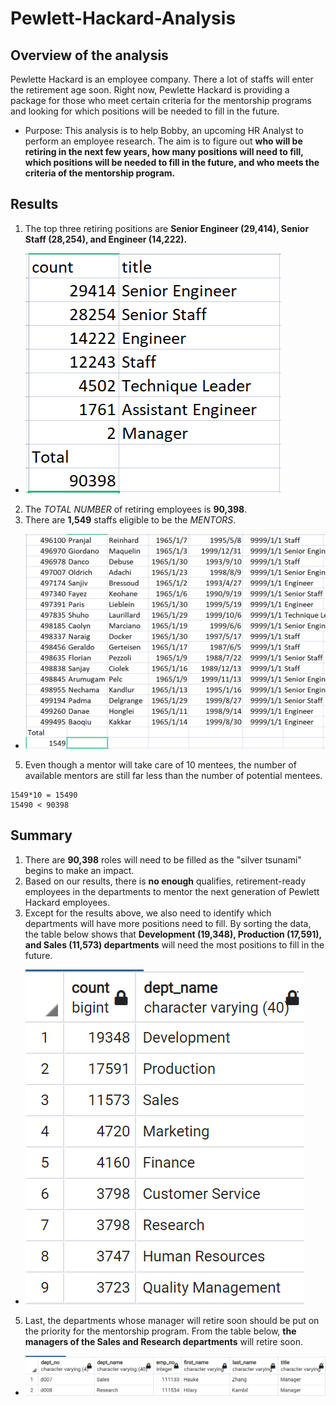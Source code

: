 # Pewlett-Hackard-Analysis
## Overview of the analysis
Pewlette Hackard is an employee company. There a lot of staffs will enter the retirement age soon. Right now, Pewlette Hackard is providing a package for those who meet certain criteria for the mentorship programs and looking for which positions will be needed to fill in the future.
- Purpose: This analysis is to help Bobby, an upcoming HR Analyst to perform an employee research. The aim is to figure out **who will be retiring in the next few years, how many positions will need to fill, which positions will be needed to fill in the future, and who meets the criteria of the mentorship program.**

## Results
1. The top three retiring positions are **Senior Engineer (29,414), Senior Staff (28,254), and Engineer (14,222).**

  - ![The number of retiring employees by titles](https://github.com/xueying-lin/Pewlett-Hackard-Analysis/blob/2d2cdc97265ce191d9ba4fce82e45d360a1260a5/Data/retiring%20titles.PNG)
2. The *TOTAL NUMBER* of retiring employees is **90,398**.
3. There are **1,549** staffs eligible to be the *MENTORS*.

 - ![The total number of eligible mentors](https://github.com/xueying-lin/Pewlett-Hackard-Analysis/blob/2d2cdc97265ce191d9ba4fce82e45d360a1260a5/Data/number%20of%20eligible%20mentors.PNG)
5. Even though a mentor will take care of 10 mentees, the number of available mentors are still far less than the number of potential mentees.
 ```
 1549*10 = 15490
 15490 < 90398
 
 ```

## Summary
1. There are **90,398** roles will need to be filled as the "silver tsunami" begins to make an impact.
2. Based on our results, there is **no enough** qualifies, retirement-ready employees in the departments to mentor the next generation of Pewlett Hackard employees.
3. Except for the results above, we also need to identify which departments will have more positions need to fill. By sorting the data, the table below shows that **Development (19,348), Production (17,591), and Sales (11,573) departments** will need the most positions to fill in the future.
- ![The number of retiring current employees by departments](https://github.com/xueying-lin/Pewlett-Hackard-Analysis/blob/59f44c989522c5d227276b880ae273ce4902bc79/Data/number%20of%20retiring%20by%20departments.PNG)
5. Last, the departments whose manager will retire soon should be put on the priority for the mentorship program. From the table below, **the managers of the Sales and Research departments** will retire soon.
- ![The department managers who will be retired](https://github.com/xueying-lin/Pewlett-Hackard-Analysis/blob/59f44c989522c5d227276b880ae273ce4902bc79/Data/retiring%20managers.PNG)
